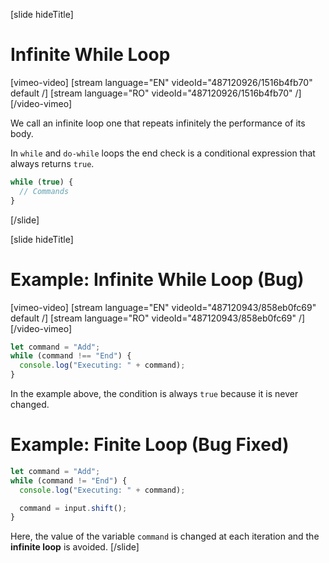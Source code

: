 [slide hideTitle]
# Infinite While Loop

[vimeo-video]
[stream language="EN" videoId="487120926/1516b4fb70" default /]
[stream language="RO" videoId="487120926/1516b4fb70"  /]
[/video-vimeo]


We call an infinite loop one that repeats infinitely the performance of its body. 

In `while` and `do-while` loops the end check is a conditional expression that always returns `true`. 

```js
while (true) {
  // Commands
}
```

[/slide]

[slide hideTitle]

# Example: Infinite While Loop (Bug)

[vimeo-video]
[stream language="EN" videoId="487120943/858eb0fc69" default /]
[stream language="RO" videoId="487120943/858eb0fc69"  /]
[/video-vimeo]


```js
let command = "Add";
while (command !== "End") {
  console.log("Executing: " + command);
}
```

In the example above, the condition is always `true` because it is never changed.

# Example: Finite Loop (Bug Fixed)
```js
let command = "Add";
while (command != "End") {
  console.log("Executing: " + command);

  command = input.shift();
}
```

Here, the value of the variable `command` is changed at each iteration and the **infinite loop** is avoided. 
[/slide]
